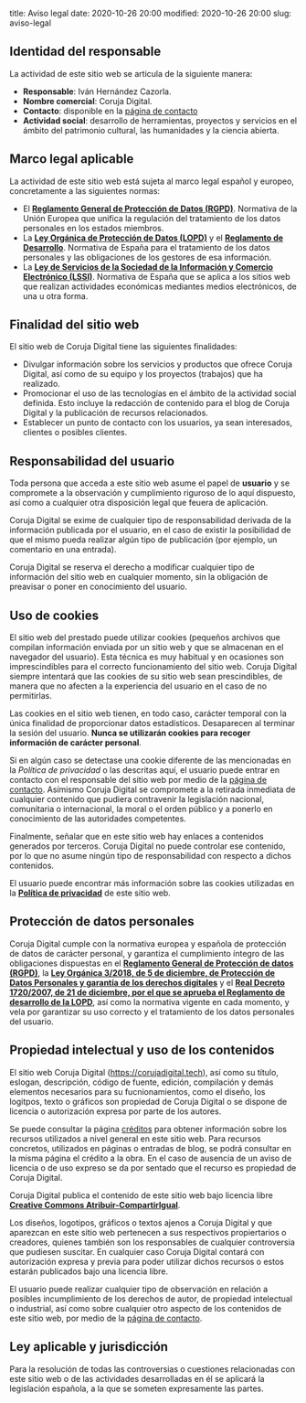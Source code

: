 title: Aviso legal 
date: 2020-10-26 20:00
modified: 2020-10-26 20:00
slug: aviso-legal 

## Identidad del responsable

La actividad de este sitio web se articula de la siguiente manera:

  - **Responsable**: Iván Hernández Cazorla.
  - **Nombre comercial**: Coruja Digital.
  - **Contacto**: disponible en la [página de contacto](/contactar)
  - **Actividad social**: desarrollo de herramientas, proyectos y servicios en el ámbito del patrimonio cultural, las humanidades y la ciencia abierta.

## Marco legal aplicable

La actividad de este sitio web está sujeta al marco legal español y europeo, concretamente a las siguientes normas:

  - El [**Reglamento General de Protección de Datos (RGPD)**](https://noticias.juridicas.com/base_datos/Privado/574082-regl-2016-679-ue-de-27-abr-proteccion-de-las-personas-fisicas-en-lo-que.html). Normativa de la Unión Europea que unifica la regulación del tratamiento de los datos personales en los estados miembros.
  - La [**Ley Orgánica de Protección de Datos (LOPD)**](https://www.boe.es/buscar/act.php?id=BOE-A-2018-16673) y el [**Reglamento de Desarrollo**](http://noticias.juridicas.com/base_datos/Admin/rd1720-2007.html). Normativa de España para el tratamiento de los datos personales y las obligaciones de los gestores de esa información.
  - La [**Ley de Servicios de la Sociedad de la Información y Comercio Electrónico (LSSI)**](http://noticias.juridicas.com/base_datos/Admin/l34-2002.html). Normativa de España que se aplica a los sitios web que realizan actividades económicas mediantes medios electrónicos, de una u otra forma.

## Finalidad del sitio web

El sitio web de Coruja Digital tiene las siguientes finalidades:

  - Divulgar información sobre los servicios y productos que ofrece Coruja Digital, así como de su equipo y los proyectos (trabajos) que ha realizado.
  - Promocionar el uso de las tecnologías en el ámbito de la actividad social definida. Esto incluye la redacción de contenido para el blog de Coruja Digital y la publicación de recursos relacionados.
  - Establecer un punto de contacto con los usuarios, ya sean interesados, clientes o posibles clientes.

## Responsabilidad del usuario

Toda persona que acceda a este sitio web asume el papel de **usuario** y se compromete a la observación y cumplimiento riguroso de lo aquí dispuesto, así como a cualquier otra disposición legal que feuera de aplicación.

Coruja Digital se exime de cualquier tipo de responsabilidad derivada de la información publicada por el usuario, en el caso de existir la posibilidad de que el mismo pueda realizar algún tipo de publicación (por ejemplo, un comentario en una entrada).

Coruja Digital se reserva el derecho a modificar cualquier tipo de información del sitio web en cualquier momento, sin la obligación de preavisar o poner en conocimiento del usuario.

## Uso de cookies

El sitio web del prestado puede utilizar cookies (pequeños archivos que compilan información enviada por un sitio web y que se almacenan en el navegador del usuario). Esta técnica es muy habitual y en ocasiones son imprescindibles para el correcto funcionamiento del sitio web. Coruja Digital siempre intentará que las cookies de su sitio web sean prescindibles, de manera que no afecten a la experiencia del usuario en el caso de no permitirlas.

Las cookies en el sitio web tienen, en todo caso, carácter temporal con la única finalidad de proporcionar datos estadísticos. Desaparecen al terminar la sesión del usuario. **Nunca se utilizarán cookies para recoger información de carácter personal**.

Si en algún caso se detectase una cookie diferente de las mencionadas en la *Política de privacidad* o las descritas aquí, el usuario puede entrar en contacto con el responsable del sitio web por medio de la [página de contacto](/contactar). Asímismo Coruja Digital se compromete a la retirada inmediata de cualquier contenido que pudiera contravenir la legislación nacional, comunitaria o internacional, la moral o el orden público y a ponerlo en conocimiento de las autoridades competentes.

Finalmente, señalar que en este sitio web hay enlaces a contenidos generados por terceros. Coruja Digital no puede controlar ese contenido, por lo que no asume ningún tipo de responsabilidad con respecto a dichos contenidos.

El usuario puede encontrar más información sobre las cookies utilizadas en la [**Política de privacidad**](/politica-privacidad) de este sitio web.

## Protección de datos personales

Coruja Digital cumple con la normativa europea y española de protección de datos de carácter personal, y garantiza el cumplimiento íntegro de las obligaciones dispuestas en el [**Reglamento General de Protección de datos (RGPD)**](http://noticias.juridicas.com/base_datos/Privado/574082-regl-2016-679-ue-de-27-abr-proteccion-de-las-personas-fisicas-en-lo-que.html), la [**Ley Orgánica 3/2018, de 5 de diciembre, de Protección de Datos Personales y garantía de los derechos digitales**](https://www.boe.es/buscar/act.php?id=BOE-A-2018-16673) y el [**Real Decreto 1720/2007, de 21 de diciembre, por el que se aprueba el Reglamento de desarrollo de la LOPD**](http://noticias.juridicas.com/base_datos/Admin/rd1720-2007.html), así como la normativa vigente en cada momento, y vela por garantizar su uso correcto y el tratamiento de los datos personales del usuario.

## Propiedad intelectual y uso de los contenidos

El sitio web Coruja Digital (https://corujadigital.tech), así como su título, eslogan, descripción, código de fuente, edición, compilación y demás elementos necesarios para su fucnionamientos, como el diseño, los logitpos, texto o gráficos son propiedad de Coruja Digital o se dispone de licencia o autorización expresa por parte de los autores.

Se puede consultar la página [créditos](/creditos) para obtener información sobre los recursos utilizados a nivel general en este sitio web. Para recursos concretos, utilizados en páginas o entradas de blog, se podrá consultar en la misma página el crédito a la obra. En el caso de ausencia de un aviso de licencia o de uso expreso se da por sentado que el recurso es propiedad de Coruja Digital.

Coruja Digital publica el contenido de este sitio web bajo licencia libre [**Creative Commons Atribuir-CompartirIgual**](https://creativecommons.org/licenses/by-sa/4.0/deed.es).

Los diseños, logotipos, gráficos o textos ajenos a Coruja Digital y que aparezcan en este sitio web pertenecen a sus respectivos propiertarios o creadores, quienes también son los responsables de cualquier controversia que pudiesen suscitar. En cualquier caso Coruja Digital contará con autorización expresa y previa para poder utilizar dichos recursos o estos estarán publicados bajo una licencia libre.

El usuario puede realizar cualquier tipo de observación en relación a posibles incumplimiento de los derechos de autor, de propiedad intelectual o industrial, así como sobre cualquier otro aspecto de los contenidos de este sitio web, por medio de la [página de contacto](/contactar).

## Ley aplicable y jurisdicción

Para la resolución de todas las controversias o cuestiones relacionadas con este sitio web o de las actividades desarrolladas en él se aplicará la legislación española, a la que se someten expresamente las partes.
